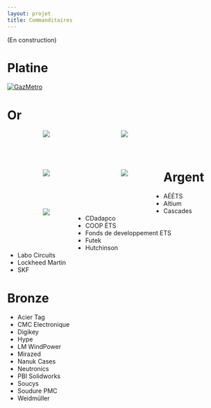 ```yaml
---
layout: projet
title: Commanditaires
---
```


(En construction)


Platine
==

<a href="http://www.gazmetro.com">
<img borders="0" src="http://www.regionthetford.com/fichiersUpload/actualites/archives/20110418134925Logo-Gaz-Metro_FR_RGB.jpg" alt="GazMetro"></a>



Or
==

<div align="center" style="margin-left:auto;margin-right:auto;margin-bottom:20px;position:relative;float:left;display:block;width:180px;height:70px;vertical-align:middle;text-align:center">
<img src="http://www.etsmtl.ca/ETS/media/Prive/Accueil/logo_ets.png">
</div>


<div align="center" style="margin-left:auto;margin-right:auto;margin-bottom:20px;position:relative;float:left;display:block;width:180px;height:70px;vertical-align:middle;text-align:center">
<img src="http://i.imgur.com/1fENIxv.png">
</div>
<!--<img borders="0" src="http://i.imgur.com/1fENIxv.png" hspace="195" width="450" height="150" alt="BoreaConstruction">
-->

<div align="center" style="margin-left:auto;margin-right:auto;margin-bottom:20px;position:relative;float:left;display:block;width:180px;height:70px;vertical-align:middle;text-align:center">
<img src="http://momentcyclesport.com/images/library/site/guru_banner2_bg_08_p.jpg">
</div>
<!--<img borders="0" src="http://momentcyclesport.com/images/library/site/guru_banner2_bg_08_p.jpg" hspace="195" width="450" height="85" alt="GuruCycles">-->


<div align="center" style="margin-left:auto;margin-right:auto;margin-bottom:20px;position:relative;float:left;display:block;width:180px;height:70px;vertical-align:middle;text-align:center">
<img src="http://repertoiremci.com/files/formidable/logo2-200x140.png">
</div>
<!--<img borders="0" src="http://repertoiremci.com/files/formidable/logo2-200x140.png" hspace= "325" alt="PolymeresTechnologies">-->


<div align="center" style="margin-left:auto;margin-right:auto;margin-bottom:20px;position:relative;float:left;display:block;width:180px;height:70px;vertical-align:middle;text-align:center">
<img src="http://mecano.gme.usherbrooke.ca/~vue/images/logo_commanditaires/logo%20solaxis.PNG">
</div>
<!--<img borders="0" src="http://mecano.gme.usherbrooke.ca/~vue/images/logo_commanditaires/logo%20solaxis.PNG" hspace="180" width="450" height="155" alt="Solaxis">-->

<br>
<br>
<br>

Argent
======
<ul>
<li>AÉÉTS</li>

<li>Altium</li>

<li>Cascades</li>

<li>CDadapco</li>

<li>COOP ÉTS</li>

<li>Fonds de developpement ETS</li>

<li>Futek</li>

<li>Hutchinson</li>

<li>Labo Circuits</li>

<li>Lockheed Martin</li>

<li>SKF</li>
</ul>


Bronze
======
<ul>
<li>Acier Tag</li>

<li>CMC Electronique</li>

<li>Digikey</li>

<li>Hype</li>

<li>LM WindPower</li>

<li>Mirazed</li>

<li>Nanuk Cases</li>

<li>Neutronics</li>

<li>PBI Solidworks</li>

<li>Soucys</li>

<li>Soudure PMC</li>

<li>Weidmüller</li>
</ul>
